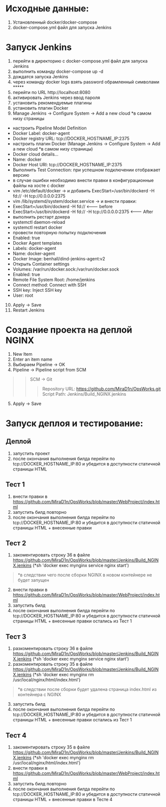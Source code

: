 # Исходные данные:
1. Установленный docker/docker-compose
2. docker-compose.yml файл для запуска Jenkins

# Запуск Jenkins
1. перейти в директорию с docker-compose.yml файл для запуска Jenkins
2. выполнить команду docker-compose up -d
3. дождатся запуска Jenkins
4. через команду docker logs <CONTAINER ID> взять password обрамленный символами *****
5. перейти по URL http://localhost:8080
6. активировать Jenkins через ввод пароля
7. установить рекомендуемые плагины
8. установить плагин Docker
9. Manage Jenkins -> Configure System -> Add a new cloud *в самом низу страницы
* настроить Pipeline Model Definition
* Docker Label: docker-agent
* Docker registry URL: tcp://DOCKER_HOSTNAME_IP:2375
* настроить плагин Docker (Manage Jenkins -> Configure System -> Add a new cloud *в самом низу страницы)
* Docker cloud details...
* Name: docker
* Docker Host URI: tcp://DOCKER_HOSTNAME_IP:2375
* Выполнить Test Connection: при успешном подключении отображает версию
* в случае ошибки необходимо внести правки в конфигурационные файлы на хосте с docker
* vim /etc/default/docker -> и добавить ExecStart=/usr/bin/dockerd -H fd:// -H tcp://0.0.0.0:2375
* vim /lib/systemd/system/docker.service -> и внести правки:
* ExecStart=/usr/bin/dockerd -H fd://                <--- before
* ExecStart=/usr/bin/dockerd -H fd:// -H tcp://0.0.0.0:2375    <--- After
* выполнить рестарт докера
* systemctl daemon-reload
* systemctl restart docker
* провести повторную попытку подключения
* Enabled: true
* Docker Agent templates
* Labels: docker-agent
* Name: docker-agent
* Docker Image: benhall/dind-jenkins-agent:v2
* Открыть Container settings
* Volumes: /var/run/docker.sock:/var/run/docker.sock
* Enabled: true
* Remote File System Root: /home/jenkins
* Connect method: Connect with SSH
* SSH key: Inject SSH key
* User: root
10. Apply -> Save
11. Restart Jenkins

# Создание проекта на деплой NGINX
1. New Item
2. Enter an item name
3. Выбираем Pipeline -> OK
4. Pipeline -> Pipeline script from SCM
>> SCM -> Git
>>> Repository URL: https://github.com/MiraD1n/OpsWorks.git
>>> Script Path: Jenkins/Build_NGINX.jenkins
5. Apply -> Save

# Запуск деплоя и тестирование:
## Деплой
1. запустить проект
2. после окончания выполнения билда перейти по tcp://DOCKER_HOSTNAME_IP:80 и убедится в доступности статичной страницы HTML
## Тест 1 
1. внести правки в https://github.com/MiraD1n/OpsWorks/blob/master/WebProject/index.html
2. запустить билд повторно
3. после окончания выполнения билда перейти по tcp://DOCKER_HOSTNAME_IP:80 и убедится в доступности статичной страницы HTML + внесенные правки
## Тест 2
1. закоментировать строку 36 в файле https://github.com/MiraD1n/OpsWorks/blob/master/Jenkins/Build_NGINX.jenkins (*sh 'docker exec mynginx service nginx start')
  > *в следствии чего после сборки NGINX в новом контейнере не будет запущен
2. внести правки в https://github.com/MiraD1n/OpsWorks/blob/master/WebProject/index.html
3. запустить билд
4. после окончания выполнения билда перейти по tcp://DOCKER_HOSTNAME_IP:80 и убедится в доступности статичной страницы HTML + внесенные правки остались из Тест 1
## Тест 3
1. разкоментировать строку 36 в файле https://github.com/MiraD1n/OpsWorks/blob/master/Jenkins/Build_NGINX.jenkins (*sh 'docker exec mynginx service nginx start')
2. разкоментировать строку 35 в файле https://github.com/MiraD1n/OpsWorks/blob/master/Jenkins/Build_NGINX.jenkins (*sh 'docker exec mynginx rm /usr/local/nginx/html/index.html')
> *в следствии после сборки будет удалена страница index.html из контейнера с NGINX
3. запустить билд
4. после окончания выполнения билда перейти по tcp://DOCKER_HOSTNAME_IP:80 и убедится в доступности статичной страницы HTML + внесенные правки остались из Тест 1
## Тест 4
1. закоментировать строку 35 в файле https://github.com/MiraD1n/OpsWorks/blob/master/Jenkins/Build_NGINX.jenkins (*sh 'docker exec mynginx rm /usr/local/nginx/html/index.html')
2. внести правки в https://github.com/MiraD1n/OpsWorks/blob/master/WebProject/index.html
3. запустить билд повторно
4. после окончания выполнения билда перейти по tcp://DOCKER_HOSTNAME_IP:80 и убедится в доступности статичной страницы HTML + внесенные правки в Тесте 4
